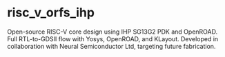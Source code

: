 # risc_v_orfs_ihp
Open-source RISC-V core design using IHP SG13G2 PDK and OpenROAD. Full RTL-to-GDSII flow with Yosys, OpenROAD, and KLayout. Developed in collaboration with Neural Semiconductor Ltd, targeting future fabrication.
